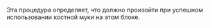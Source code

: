 Эта процедура определяет, что должно произойти при успешном использовании костной муки на этом блоке.
